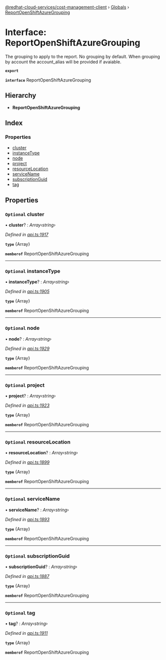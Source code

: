 [@redhat-cloud-services/cost-management-client](../README.md) › [Globals](../globals.md) › [ReportOpenShiftAzureGrouping](reportopenshiftazuregrouping.md)

# Interface: ReportOpenShiftAzureGrouping

The grouping to apply to the report. No grouping by default. When grouping by account the account_alias will be provided if avaiable.

**`export`** 

**`interface`** ReportOpenShiftAzureGrouping

## Hierarchy

* **ReportOpenShiftAzureGrouping**

## Index

### Properties

* [cluster](reportopenshiftazuregrouping.md#optional-cluster)
* [instanceType](reportopenshiftazuregrouping.md#optional-instancetype)
* [node](reportopenshiftazuregrouping.md#optional-node)
* [project](reportopenshiftazuregrouping.md#optional-project)
* [resourceLocation](reportopenshiftazuregrouping.md#optional-resourcelocation)
* [serviceName](reportopenshiftazuregrouping.md#optional-servicename)
* [subscriptionGuid](reportopenshiftazuregrouping.md#optional-subscriptionguid)
* [tag](reportopenshiftazuregrouping.md#optional-tag)

## Properties

### `Optional` cluster

• **cluster**? : *Array‹string›*

*Defined in [api.ts:1917](https://github.com/RedHatInsights/javascript-clients/blob/master/packages/cost-management/api.ts#L1917)*

**`type`** {Array<string>}

**`memberof`** ReportOpenShiftAzureGrouping

___

### `Optional` instanceType

• **instanceType**? : *Array‹string›*

*Defined in [api.ts:1905](https://github.com/RedHatInsights/javascript-clients/blob/master/packages/cost-management/api.ts#L1905)*

**`type`** {Array<string>}

**`memberof`** ReportOpenShiftAzureGrouping

___

### `Optional` node

• **node**? : *Array‹string›*

*Defined in [api.ts:1929](https://github.com/RedHatInsights/javascript-clients/blob/master/packages/cost-management/api.ts#L1929)*

**`type`** {Array<string>}

**`memberof`** ReportOpenShiftAzureGrouping

___

### `Optional` project

• **project**? : *Array‹string›*

*Defined in [api.ts:1923](https://github.com/RedHatInsights/javascript-clients/blob/master/packages/cost-management/api.ts#L1923)*

**`type`** {Array<string>}

**`memberof`** ReportOpenShiftAzureGrouping

___

### `Optional` resourceLocation

• **resourceLocation**? : *Array‹string›*

*Defined in [api.ts:1899](https://github.com/RedHatInsights/javascript-clients/blob/master/packages/cost-management/api.ts#L1899)*

**`type`** {Array<string>}

**`memberof`** ReportOpenShiftAzureGrouping

___

### `Optional` serviceName

• **serviceName**? : *Array‹string›*

*Defined in [api.ts:1893](https://github.com/RedHatInsights/javascript-clients/blob/master/packages/cost-management/api.ts#L1893)*

**`type`** {Array<string>}

**`memberof`** ReportOpenShiftAzureGrouping

___

### `Optional` subscriptionGuid

• **subscriptionGuid**? : *Array‹string›*

*Defined in [api.ts:1887](https://github.com/RedHatInsights/javascript-clients/blob/master/packages/cost-management/api.ts#L1887)*

**`type`** {Array<string>}

**`memberof`** ReportOpenShiftAzureGrouping

___

### `Optional` tag

• **tag**? : *Array‹string›*

*Defined in [api.ts:1911](https://github.com/RedHatInsights/javascript-clients/blob/master/packages/cost-management/api.ts#L1911)*

**`type`** {Array<string>}

**`memberof`** ReportOpenShiftAzureGrouping
